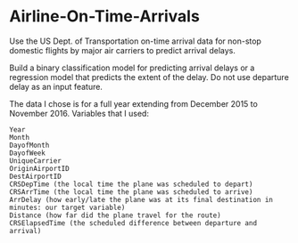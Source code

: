 # Airline-On-Time-Arrivals
Use the US Dept. of Transportation on-time arrival data for non-stop domestic flights by major air carriers to predict arrival delays.

Build a binary classification model for predicting arrival delays or a regression model that predicts the extent of the delay.  Do not use departure delay as an input feature.

The data I chose is for a full year extending from December 2015 to November 2016. 
Variables that I used:

    Year
    Month
    DayofMonth
    DayofWeek
    UniqueCarrier
    OriginAirportID
    DestAirportID
    CRSDepTime (the local time the plane was scheduled to depart)
    CRSArrTime (the local time the plane was scheduled to arrive)
    ArrDelay (how early/late the plane was at its final destination in minutes: our target variable)
    Distance (how far did the plane travel for the route)
    CRSElapsedTime (the scheduled difference between departure and arrival)
